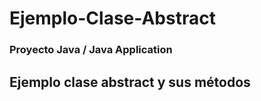 # Ejemplo-Clase-Abstract
### Proyecto Java / Java Application
## Ejemplo clase abstract y sus métodos
